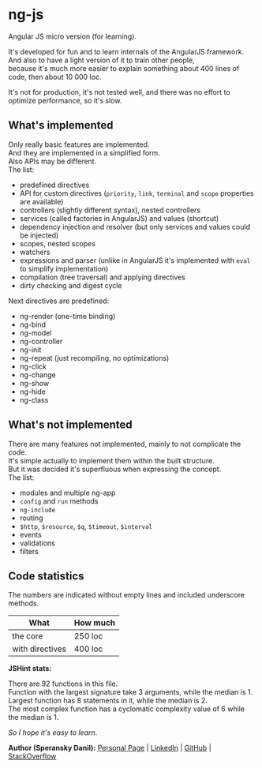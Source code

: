 # ng-js

Angular JS micro version (for learning).

It's developed for fun and to learn internals of the AngularJS framework.<br>
And also to have a light version of it to train other people,<br>
because it's much more easier to explain something about 400 lines of code, then about 10 000 loc.

It's not for production, it's not tested well, and there was no effort to optimize performance, so it's slow.

## What's implemented

Only really basic features are implemented.<br>
And they are implemented in a simplified form.<br>
Also APIs may be different.<br>
The list:

- predefined directives
- API for custom directives (`priority`, `link`, `terminal` and `scope` properties are available)
- controllers (slightly different syntax), nested controllers
- services (called factories in AngularJS) and values (shortcut)
- dependency injection and resolver (but only services and values could be injected)
- scopes, nested scopes
- watchers
- expressions and parser (unlike in AngularJS it's implemented with `eval` to simplify implementation)
- compilation (tree traversal) and applying directives
- dirty checking and digest cycle

Next directives are predefined:

- ng-render (one-time binding)
- ng-bind
- ng-model
- ng-controller
- ng-init
- ng-repeat (just recompiling, no optimizations)
- ng-click
- ng-change
- ng-show
- ng-hide
- ng-class

## What's not implemented

There are many features not implemented, mainly to not complicate the code.<br>
It's simple actually to implement them within the built structure.<br>
But it was decided it's superfluous when expressing the concept.<br>
The list:

- modules and multiple ng-app
- `config` and `run` methods
- `ng-include`
- routing
- `$http`, `$resource`, `$q`, `$timeout`, `$interval`
- events
- validations
- filters

## Code statistics

The numbers are indicated without empty lines and included underscore methods.

What            | How much
--------------- | -------------
the core        | 250 loc
with directives | 400 loc

**JSHint stats:**

There are 92 functions in this file.<br>
Function with the largest signature take 3 arguments, while the median is 1.<br>
Largest function has 8 statements in it, while the median is 2.<br>
The most complex function has a cyclomatic complexity value of 6 while the median is 1.<br>

*So I hope it's easy to learn*.

**Author (Speransky Danil):**
[Personal Page](http://dsperansky.info) |
[LinkedIn](http://ru.linkedin.com/in/speranskydanil/en) |
[GitHub](https://github.com/speranskydanil?tab=repositories) |
[StackOverflow](http://stackoverflow.com/users/1550807/speransky-danil)

